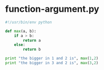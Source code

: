 # function-argument.py

```python
#!/usr/bin/env python

def max(a, b):
	if a > b:
		return a
	else:
		return b

print "the bigger in 1 and 2 is", max(1,2)
print "the bigger in 3 and 2 is", max(3,2)
```
